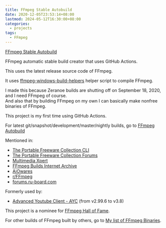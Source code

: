 ```yaml
---
title: FFmpeg Stable Autobuild
date: 2020-12-05T23:53:14+08:00
lastmod: 2024-05-12T16:30:00+08:00
categories:
  - projects
tags:
  - FFmpeg
---
```

[FFmpeg Stable Autobuild](https://github.com/AnimMouse/ffmpeg-stable-autobuild)

FFmpeg automatic stable build creator that uses GitHub Actions.

This uses the latest release source code of FFmpeg.

It uses [ffmpeg-windows-build-helpers](https://github.com/rdp/ffmpeg-windows-build-helpers) helper script to compile FFmpeg.

I made this because Zeranoe builds are shutting off on September 18, 2020, and I need FFmpeg of course.\
And also that by building FFmpeg on my own I can basically make nonfree binaries of FFmpeg.

This project is my first time using GitHub Actions.

For latest git/snapshot/development/master/nightly builds, go to [FFmpeg Autobuild](../ffmpeg-autobuild/)

Mentioned in:
* [The Portable Freeware Collection CLI](https://web.archive.org/web/20220930004521/https://cli.portablefreeware.com/index.php?id=13)
* [The Portable Freeware Collection Forums](https://www.portablefreeware.com/forums/viewtopic.php?p=98827#p98827)
* [Multimedia Xpert](https://www.facebook.com/AtlasMultimediaXpert/posts/2782498562001023)
* [FFmpeg Builds Internet Archive](https://archive.org/details/zeranoe)
* [AiOwares](https://www.aiowares.com/showthread.php?tid=907&pid=18478#pid18478)
* [r/FFmpeg](https://www.reddit.com/r/ffmpeg/comments/ikht2k/ffmpegzeranoecom_will_close_on_sep_18_2020/g3rm2nk)
* [forums.ru-board.com](https://forum.ru-board.com/topic.cgi?forum=5&topic=45173&start=1060)

Formerly used by:
* [Advanced Youtube Client - AYC](https://www.videohelp.com/software/Advanced-Youtube-Client-AYC/version-history) (from v2.99.6 to v3.8)

This project is a nominee for [FFmpeg Hall of Fame](https://ffmpeg.org/shame.html).

For other builds of FFmpeg built by others, go to [My list of FFmpeg Binaries](../../p/ffmpeg-binaries/).